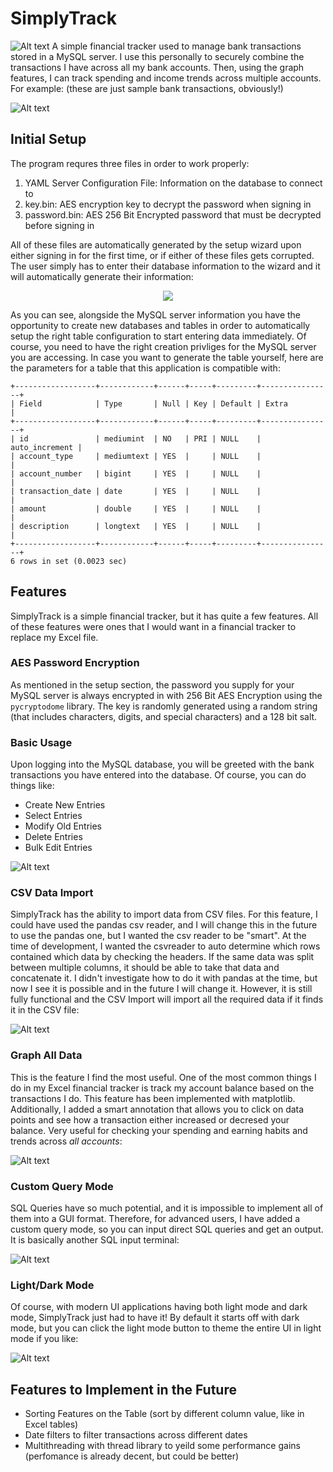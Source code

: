 # SimplyTrack
![Alt text](<SimplyTrack Logo.png>)
A simple financial tracker used to manage bank transactions stored in a MySQL server. I use this personally to securely combine the transactions I have across all my bank accounts. Then, using the graph features, I can track spending and income trends across multiple accounts. For example: (these are just sample bank transactions, obviously!)

![Alt text](image.png)

## Initial Setup
The program requres three files in order to work properly:
1. YAML Server Configuration File: Information on the database to connect to
2. key.bin: AES encryption key to decrypt the password when signing in
3. password.bin: AES 256 Bit Encrypted password that must be decrypted before signing in

All of these files are automatically generated by the setup wizard upon either signing in for the first time, or if either of these files gets corrupted. The user simply has to enter their database information to the wizard and it will automatically generate their information:

<p align="center">
  <img src="initial setup.png" />
</p>

As you can see, alongside the MySQL server information you have the opportunity to create new databases and tables in order to automatically setup the right table configuration to start entering data immediately. Of course, you need to have the right creation privliges for the MySQL server you are accessing. In case you want to generate the table yourself, here are the parameters for a table that this application is compatible with:

```
+------------------+------------+------+-----+---------+----------------+
| Field            | Type       | Null | Key | Default | Extra          |
+------------------+------------+------+-----+---------+----------------+
| id               | mediumint  | NO   | PRI | NULL    | auto_increment |
| account_type     | mediumtext | YES  |     | NULL    |                |
| account_number   | bigint     | YES  |     | NULL    |                |
| transaction_date | date       | YES  |     | NULL    |                |
| amount           | double     | YES  |     | NULL    |                |
| description      | longtext   | YES  |     | NULL    |                |
+------------------+------------+------+-----+---------+----------------+
6 rows in set (0.0023 sec)
```

## Features
SimplyTrack is a simple financial tracker, but it has quite a few features. All of these features were ones that I would want in a financial tracker to replace my Excel file.

### AES Password Encryption
As mentioned in the setup section, the password you supply for your MySQL server is always encrypted in with 256 Bit AES Encryption using the `pycryptodome` library. The key is randomly generated using a random string (that includes characters, digits, and special characters) and a 128 bit salt.

### Basic Usage
Upon logging into the MySQL database, you will be greeted with the bank transactions you have entered into the database. Of course, you can do things like:
* Create New Entries
* Select Entries
* Modify Old Entries
* Delete Entries
* Bulk Edit Entries

![Alt text](<modify entries.png>)

### CSV Data Import
SimplyTrack has the ability to import data from CSV files. For this feature, I could have used the pandas csv reader, and I will change this in the future to use the pandas one, but I wanted the csv reader to be "smart". At the time of development, I wanted the csvreader to auto determine which rows contained which data by checking the headers. If the same data was split between multiple columns, it should be able to take that data and concatenate it. I didn't investigate how to do it with pandas at the time, but now I see it is possible and in the future I will change it. However, it is still fully functional and the CSV Import will import all the required data if it finds it in the CSV file:

![Alt text](<import csv dialog.png>)

### Graph All Data

This is the feature I find the most useful. One of the most common things I do in my Excel financial tracker is track my account balance based on the transactions I do. This feature has been implemented with matplotlib. Additionally, I added a smart annotation that allows you to click on data points and see how a transaction either increased or decresed your balance. Very useful for checking your spending and earning habits and trends across *all accounts*:

![Alt text](<graph window.png>)

### Custom Query Mode

SQL Queries have so much potential, and it is impossible to implement all of them into a GUI format. Therefore, for advanced users, I have added a custom query mode, so you can input direct SQL queries and get an output. It is basically another SQL input terminal:

![Alt text](<custom query window.png>)

### Light/Dark Mode
Of course, with modern UI applications having both light mode and dark mode, SimplyTrack just had to have it! By default it starts off with dark mode, but you can click the light mode button to theme the entire UI in light mode if you like:

![Alt text](<light mode.png>)

## Features to Implement in the Future
* Sorting Features on the Table (sort by different column value, like in Excel tables)
* Date filters to filter transactions across different dates
* Multithreading with thread library to yeild some performance gains (perfomance is already decent, but could be better)